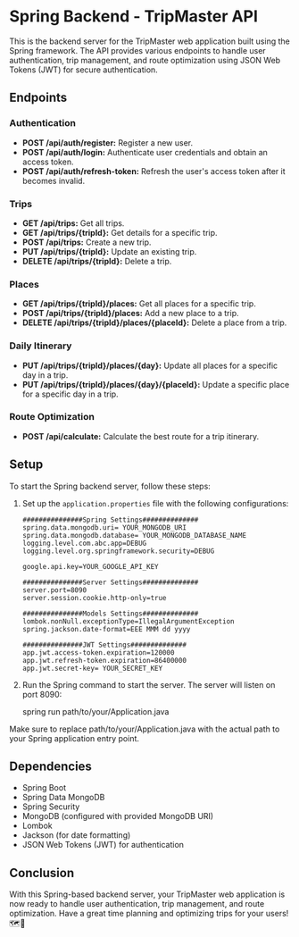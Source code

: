 # Spring Backend - TripMaster API

This is the backend server for the TripMaster web application built using the Spring framework. The API provides various endpoints to handle user authentication, trip management, and route optimization using JSON Web Tokens (JWT) for secure authentication.

## Endpoints

### Authentication

- **POST /api/auth/register:** Register a new user.
- **POST /api/auth/login:** Authenticate user credentials and obtain an access token.
- **POST /api/auth/refresh-token:** Refresh the user's access token after it becomes invalid.

### Trips

- **GET /api/trips:** Get all trips.
- **GET /api/trips/{tripId}:** Get details for a specific trip.
- **POST /api/trips:** Create a new trip.
- **PUT /api/trips/{tripId}:** Update an existing trip.
- **DELETE /api/trips/{tripId}:** Delete a trip.

### Places

- **GET /api/trips/{tripId}/places:** Get all places for a specific trip.
- **POST /api/trips/{tripId}/places:** Add a new place to a trip.
- **DELETE /api/trips/{tripId}/places/{placeId}:** Delete a place from a trip.

### Daily Itinerary

- **PUT /api/trips/{tripId}/places/{day}:** Update all places for a specific day in a trip.
- **PUT /api/trips/{tripId}/places/{day}/{placeId}:** Update a specific place for a specific day in a trip.

### Route Optimization

- **POST /api/calculate:** Calculate the best route for a trip itinerary.

## Setup

To start the Spring backend server, follow these steps:

1. Set up the `application.properties` file with the following configurations:

   ```properties
   ###############Spring Settings##############
   spring.data.mongodb.uri= YOUR_MONGODB_URI
   spring.data.mongodb.database= YOUR_MONGODB_DATABASE_NAME
   logging.level.com.abc.app=DEBUG
   logging.level.org.springframework.security=DEBUG

   google.api.key=YOUR_GOOGLE_API_KEY

   ###############Server Settings##############
   server.port=8090
   server.session.cookie.http-only=true

   ###############Models Settings##############
   lombok.nonNull.exceptionType=IllegalArgumentException
   spring.jackson.date-format=EEE MMM dd yyyy

   ###############JWT Settings##############
   app.jwt.access-token.expiration=120000
   app.jwt.refresh-token.expiration=86400000
   app.jwt.secret-key= YOUR_SECRET_KEY

2. Run the Spring command to start the server. The server will listen on port 8090:
    
   
    spring run path/to/your/Application.java

Make sure to replace path/to/your/Application.java with the actual path to your Spring application entry point.

## Dependencies
- Spring Boot
- Spring Data MongoDB
- Spring Security
- MongoDB (configured with provided MongoDB URI)
- Lombok
- Jackson (for date formatting)
- JSON Web Tokens (JWT) for authentication
## Conclusion 
With this Spring-based backend server, your TripMaster web application is now ready to handle user authentication, trip management, and route optimization. Have a great time planning and optimizing trips for your users! 🗺️🚀



   


